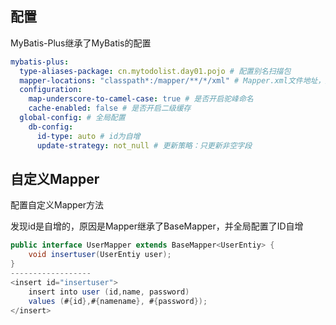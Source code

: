## 配置

MyBatis-Plus继承了MyBatis的配置

```yml
mybatis-plus:
  type-aliases-package: cn.mytodolist.day01.pojo # 配置别名扫描包
  mapper-locations: "classpath*:/mapper/**/*/xml" # Mapper.xml文件地址，默认值
  configuration:
    map-underscore-to-camel-case: true # 是否开启驼峰命名
    cache-enabled: false # 是否开启二级缓存
  global-config: # 全局配置
    db-config:
      id-type: auto # id为自增
      update-strategy: not_null # 更新策略：只更新非空字段
```

## 自定义Mapper

配置自定义Mapper方法

发现id是自增的，原因是Mapper继承了BaseMapper，并全局配置了ID自增

```java
public interface UserMapper extends BaseMapper<UserEntiy> {
    void insertuser(UserEntiy user);
}
------------------
<insert id="insertuser">
	insert into user (id,name, password)
	values (#{id},#{namename}, #{password});
</insert>
```